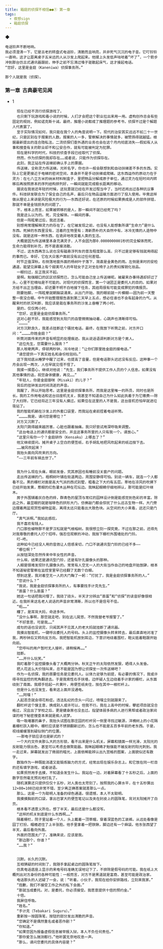 ```yaml
---
title: 箱庭的侦探不相信●●① 第一章
tags:
  - 夜想sign
  - 箱庭侦探
---
```


◆


    电话铃声不断地响。
    我必须澄清一下，它是古老的转盘式电话铃，清脆而且响亮，并非死气沉沉的电子音。它叮铃铃一直响，这才让距离桌子五米远的人从沙发上爬起来。他揉上头发低声咕哝着“坏了”，一个箭步冲到那台仿古式通讯器跟前，伸手之前不忘清过嗓子驱散起床气，这才接起电话。
    “您好，这里是金庭（Kaneniwa）侦探事务所。”

    那个人就是我（侦探）。


### 第一章  古典豪宅见闻


- 1

        现在已经不流行侦探游戏了。
        也只剩下玩游戏和看小说的时候，人们才会把这个职业拉出来用一用。虚构创作总会有些固定的规则，例如诺克斯十诫。最终，推理小说都成了推理题的参考书，侦探不过是个解题人代表罢了。
        至于实际情况如何，我只能在我个人的角度说明一下。现代的治安其实远远不如二十一世纪，只是区别在于报案的人数。报案的人一多，警察解决的事情就多，被赞扬得就越猛。根据最新提出的连合隐私法，二流侦探们查外遇的业务也会在这个月内彻底消失——假如有人从事和搜查有关的职业却不和公安合作，就有可能被判定为犯罪。
        现在是科学的时代，科技的侦查手段已经取代了侦探。
        然而，作为侦探的我却存在……或者说，只能作为侦探存在。
        此刻，我正站在传送梯前确认手上的票据。
        传送梯，全称灵力传送梯。光听名字，你也许一般会联想到和自动扶梯差不多的东西。实际上它是更接近于电梯的密闭空间，本身并不是手动扶梯或爬梯。这东西运作的原动力在于灵力：在七八立方米的纳米材料制盒子，里把物品分解成原子单位，通过灵力在短时间内转移后再按照原本的序列结构排列好，一瞬间就能完成极长距离的移动。
        据说在我爸还年轻的时候，这玩意就已经在开发过程当中了，当时还闹出过各种抗议事件。科技研发联合为了保全自己的名声，最后只在物品运输方面进行了投入使用。毕竟这样做从理论上来讲是风险极大的行为——东西还好说，在还原的时候如果换成是人的部件拼错，那就不单是金钱损失的问题了。
        不，根本上而言，如果被转移的是人，那一瞬间不就已经死了吗？
        我是这么以为的。死，完全解体。一瞬间的事。
        但是一阵眩晕过后，我还活着。
        别想用常理解释灵力的存在了。在它被发现之前，也没有人能想象所谓“生命力”是什么东西。死掉的东西里没有，活着的生物里有；清新质朴的大自然中有，冰冷无情的人造物中没有。就是这样一种东西，在诡异地改变着人类的生活。
        大概是因为传送梯里本身充满灵子，人不会因为那0.0000000001秒的完全解体而死，生命力能得到补充，而不是直接消散。
        不过，这东西再怎么说也没有磁悬浮列车的普及程度那么高，只不过是足够有钱就用得起的事而已。幸好，它在大众客户面前没有出过任何差错。
        时节正值深秋。右侧落地窗外面的杨树叶子落下，简直是金黄色的雨。左侧是来时的安检通道，能望见屏幕上有个甜美可人的年轻女子正对坐在椅子上的贵妇推销化妆品。
        一眼扫过，反正我买不起。
        是啊。勉强糊口的区区侦探而已，怎么可能自己坐上传送梯呢。被雇来办事待遇却好过了头，心里不犯嘀咕是不可能的。对现代的侦探而言，第一个谜团正是委托人的目的。如果对方给不出正当理由，却还要不明不白地接下任务，其结局很有可能变成罪犯的情报员。
        刚要抬脚，一阵眩晕就朝脑袋涌来。从出门开始，我的眼前就一片模糊——因为前一天整整一夜没合眼。中午开始整理报告直到第二天早上五点，想必任谁也不会有起身的力气。从醒来时的状况判断，我应该是栽在事务所的沙发上昏睡了两小时。
        是的，仅仅两小时。
        “您好，这里是金庭侦探事务所。”
        这对心脏不好。我能感觉到太阳穴的血管微微抽动着，心跳声也清晰得可怕。
        “…………”
        对方沉默良久，我差点挂断这个骚扰电话。最终，在我放下听筒之前，对方开口问：“…………你姓金庭？”
        听筒对面传来的声音有明显的处理痕迹。我从说话语调判断对方是个男人。
        “这位先生，您需要什么服务？”
        那人咳嗽两声，停顿两秒钟，冷冷地说：“让你们那里姓金庭的接电话。”
        “请您提供一下真实姓名和身份校验码。”
        这下我彻底从睡梦中醒了过来，也提高了音量，但是电话那头迟迟没有反应。这种事一个月会出现一两次，人也早就见怪不怪了。
        我揉一揉眉心，继续对他说：“先生，我们事务所不提供工作人员的个人信息。如果没有其他事情的话，祝您身体健康，再见……”
        “年轻人，你是金庭御咲（Misaki）的儿子？”
        背后的挂钟发出时间流逝的声音。
        我醒了，所以开始思考。这里是金庭侦探事务所，而我是这里唯一的所员，同时也是所长。我的工作用电话和这台旧座机无关，我甚至不知道自己为什么如此执着于为它缴费——除了大扫除，它已经将近三年没有人摸过。如果住在这里的人不是我，这台座机恐怕早就进垃圾站了。
        我的智能机躺在沙发上的外套口袋里，而我站在桌前捏着电话听筒。
        “…………我是。请问您是哪位？”
        对方又沉默了。
        太阳穴跳得越来越厉害，心脏也跟着抽痛，我只好尝试用深呼吸来调整。
        “这台电话上的通讯都是安全的，并且这事务所里的人只有我一个。请放心。”
        “这里只有你一个？金庭研作（Kensaku）上哪去了？”
        他又继续提问。摊开桌子上空白的便签纸，右手胡乱地把风吹起来的纸边按下去。
        ……被风吹起来？
        我抬头面向风吹来的方向。
        “——三年前车祸去世了。”


        我为什么现在头痛，眼前发昏，究其原因也有睡前没关窗户的问题。
        走出传送梯的门，梧桐树叶铺在街道两边，周围安静得可怕。别说一辆车，就连一个人都看不见。黑的栅栏对面是高大气派的西式别墅，粗看之下大约有五层。草地在凉风的吹拂下已经开始发黄，惹眼的红色灌木丛种在花坛边。我眯起眼睛仔细地辨认，那可能是红叶继木。
        房子外围铺着灰白色的砖，群青色的屋顶与常红的园林设计倒是能感觉到色彩的丰富。除此之外，最显眼的就是咖啡色的拱形大门，仿佛敲门都会惊扰了什么远古生物一样。大门旁边摆着两盆观赏性植物盆栽，离得太远只能看出大致色块。从空间的大小来看，这还只是门厅。
        “真气派啊。”我如此感叹。
        我不喜欢有钱人。
        门口那些植物那不是罗汉松就是气根榕树。我很想立刻一探究竟，不过在那之前，还得先对我尊敬的委托人打个招呼。强忍住观察的冲动，我按下栅栏外围墙处的门铃。
        叮—咚。
        这种如今已经没人用的音效让人倍感亲切，门口不装通讯型门铃的已经不多——
        “哪位啊？”
        从按钮深处忽然传来中年女性的声音。
        什么嘛，结果还是通讯型门铃，还是有针孔摄像头的那种。
        人眼是很难发现针孔摄像头的。常常有人空无一人的大街当作自己的地盘开始放肆，根本不知道秘密警察在监控室里早已经翻了无数个白眼。
        想到这里，我对着空无一人的大门鞠了一躬：“打扰了，我是金庭侦探事务所的人。”
        “您说什么？”
        “我说，我是金庭侦探事务所的人，有事要找手计克先生。”
        “蒸蛋？什么蒸蛋？”
        她这一句话把我问懵了。我挠了挠头，半天才分辨出“蒸蛋”和“侦探”的读音好像很相近。在我听来这名老人说话的声音非常清晰，所以也不是信号不佳。
        “呃……”
        糟了，是耳背大妈，命途多舛。
        “没什么事啊，那您就走吧，别在这儿晃悠，不然我替老爷报警了。”
        “不好意思，可是我……”
        成句的话也没说完，只闻其声不见其人的老大妈就挂断了通讯器。
        我摸出智能机，一键呼出委托人的号码。头上的监控摄像头转来转去，最后直直地对准了我，两秒钟后又转向反方向。我把智能机放到耳边，下意识地绕着围栏，鞋尖抵着鞋跟开始向前。
        “您呼叫的用户暂时无人接听，请稍候再……”
        挂断。
        “……开什么玩笑。”
        我盯着那个监控摄像头看了大概两分钟。秋天正午的太阳依然发狠，晒得人头发昏。
        把人花这么大价钱叫来，总不能是因为想让侦探坐一次传送梯吧？
        作为一名侦探，我的首要任务是见委托人。以体力足够为前提，有必要的情况下，我或许得寻找监控的死角翻进去。于是我索性右手扶墙，边怀疑人生边绕着手计家的栅栏，从东面绕到了南面。我顺手拾起一片黄叶，用便签纸夹住，按在其中一根栏杆上。
        但是什么也没发生，看来这上面并没通电。
        “……阿嚏！”
        人起恶念就会得花粉症。违法乱纪的念头一闪过，喷嚏立刻就跟来了。
        翻栏杆这个馊主意，换成别人或许可以，但我不行。我在上高中的时候，攀岩项目就没合格过，况且出了学校之后，更是健身房也没去过。指望体弱多病的人进行黑帮或者政治家间谍的地下秘密搜查本来就是痴人说梦。
        吸一吸堵塞的鼻子，我抬头试图在那庄园的栏杆另一侧里寻找过敏源，洋槐树上的小花隔着栅栏跃入眼中。栅栏应该是不锈钢翻新过的，怎么也不能是五百多年前的老东西。于是，视线缓缓落到疑似侧门的位置。
        ——那电子锁应该也是新式的？
        一个大约文件夹那么大的方形锁，看不出来是什么机关。屏幕和镜面一样光滑，太阳光的反射能力很出色，甚至可以考虑去做聚能器。我眯起眼睛才勉强能不被反射的阳光刺到。我一走过来，屏幕就发出了微弱的暗光，上面依稀能辨认出九宫格的图案，上面貌似还有数字。
        数独作为一种既能消遣又能锻炼脑力的方式，经常出现在娱乐杂志上。和它放在同一栏目的还有填字游戏，或者谜语。
        如果贸然用手去摸，不知道会发生什么。我站在一边，对着屏幕看了十五秒之后，上面的数字忽然毫无预兆地打乱了。
        随机演算还只提供仅仅十五秒，对人类也太苛刻了。按照我的心算水平，在十五秒算出12×80=108已经非常不错，至少离正确答案就差那么一点。
        那么，这是一个为聪明人准备的绿色通道。很遗憾，本人不太聪明。
        我摸摸胸前的口袋，拿出巴掌大的便签笔记以及夹在封皮上的圆珠笔，背对太阳摊开了白页。
        根本看不透意义所在。想了半天，最后还是什么都没写。
        “这样的机关到底是什么东西啊……”
        隔着栅栏，院子里站着一个人，头上戴着一顶草帽，穿着深蓝色的工装裤。从远处看像是园丁打扮，帽檐遮住了上半张脸。他手里拿着一把铁锹，脚边还有一个麻袋。他东张西望了半天，最后看向外面。
        外面的范围太广了。准确来说，应该是我。
        “那边那个，你谁？”
        “……我？”


        沉默。长久的沉默。
        互相猜疑的时间到了，我随手拿起桌边的圆珠笔按下。
        仿真电话底座上显示的来电号码准确无误地记下了，不排除是假号码的可能。我在纸上大概列出对方身份的各种可能性：一般而言，对方不是黑道就是富商，甚至可能是政治家。
        电话那头的人迟疑了一会，说：“听着，小伙子，我现在给你安排路线，立刻来我家。”
        “抱歉，我们不接受工作之外的私下会面。”
        “那就当成委托。对，是委托，你必须接受。我愿意提供十倍的预约金。”
        十倍。
        我屏住呼吸。
        “姓名。”
        “手计克（Tebakari Suguru）。”
        重新按一按圆珠笔，按钮的部分发出清脆的声音。
        “您确定不是偶然重名或者恶作剧？”
        “你知道。”
        “如果您因为报备虚假信息被举报入狱，本人不负任何责任。”
        “那你爱怎么揣测都行。”他听罢无奈地叹息一声。
        “那么，请问您委托的具体内容是？”
